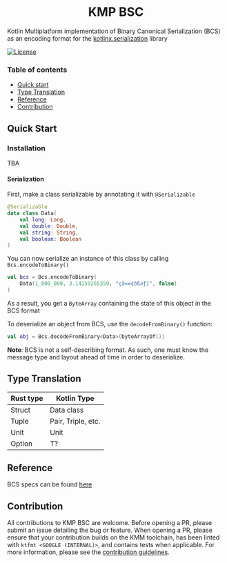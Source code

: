 <h1 align="center">KMP BSC</h1>

Kotlin Multiplatform implementation of Binary Canonical Serialization (BCS) as an encoding format for
the [kotlinx.serialization](https://kotlinlang.org/docs/serialization.html#libraries) library

[![License](https://img.shields.io/badge/license-Apache%202.0-blue.svg)](LICENSE)

### Table of contents

- [Quick start](#quick-start)
- [Type Translation](#type-translation)
- [Reference](#reference)
- [Contribution](#contribution)

## Quick Start

### Installation

TBA

#### Serialization

First, make a class serializable by annotating it with `@Serializable`

```kotlin
@Serializable
data class Data(
    val long: Long,
    val double: Double,
    val string: String,
    val boolean: Boolean
)
```

You can now serialize an instance of this class by calling `Bcs.encodeToBinary()`

```kotlin
val bcs = Bcs.encodeToBinary(
    Data(1_000_000, 3.14159265359, "çå∞≠¢õß∂ƒ∫", false)
)
```

As a result, you get a `ByteArray` containing the state of this object in the BCS format

To deserialize an object from BCS, use the `decodeFromBinary()` function:

```kotlin
val obj = Bcs.decodeFromBinary<Data>(byteArrayOf())
```

**Note**: BCS is not a self-describing format. As such, one must know the message type and layout ahead of time in order
to deserialize.

## Type Translation

| Rust type | Kotlin Type        |
|-----------|--------------------|
| Struct    | Data class         |
| Tuple     | Pair, Triple, etc. |
| Unit      | Unit               |
| Option    | T?                 |

## Reference

BCS specs can be found [here](https://github.com/diem/bcs/#readme)

## Contribution

All contributions to KMP BSC are welcome. Before opening a PR, please submit an issue detailing the bug or feature. When
opening a PR, please ensure that your contribution builds on the KMM toolchain, has been linted
with `ktfmt <GOOGLE (INTERNAL)>`, and contains tests when applicable. For more information, please see
the [contribution guidelines](CONTRIBUTING.md).
